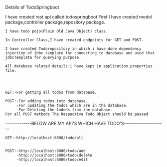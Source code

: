 Details of TodoSpringboot
 
I have created rest api called todospringboot
    First I have created model package,controller package,repository package.  
 
    I have todo pojo(Plain Old Java Object) class.  
 
    In Controller Class,I have created endpoints for GET and POST.  
 
    I have created Todorepository in which i have done dependency injection of Jdbc template for connecting to database and used that jdbcTemplate for querying purpose.  
 
    All database related details i have kept in application.properties file.  
 
  
 
 
    GET:-For getting all todos from database.  
 
    POST:-For adding todos into database.  
         -For updating the todos which are in the database.  
         -For Deleting the todods from the database.  
    For all POST methods The Respective Todo Object should be passed
  
 
-------------BELOW ARE MY API'S WHICH HAVE TODO'S---------------------
 
 
    GET:-http://localhost:8080/todo/all
 
 
    POST:-http://localhost:8080/todo/add 
         -http://localhost:8080/todo/delete  
         -http://localhost:8080/todo/edit  
